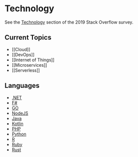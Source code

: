 # Technology

See the [Technology](https://insights.stackoverflow.com/survey/2019#technology) section of the 2019 Stack Overflow survey.

## Current Topics

* [[Cloud]]
* [[DevOps]]
* [[Internet of Things]]
* [[Microservices]]
* [[Serverless]]

## Languages

* [.NET](https://dotnet.microsoft.com/download)
* [F#](https://fsharp.org/)
* [GO](https://golang.org/)
* [NodeJS](https://nodejs.org/)
* [Java](https://www.java.com/)
* [Kotlin](https://kotlinlang.org/)
* [PHP](https://www.php.net/)
* [Python](https://www.python.org/)
* [R](https://www.r-project.org/)
* [Ruby](https://www.ruby-lang.org/en/)
* [Rust](https://www.rust-lang.org/)
